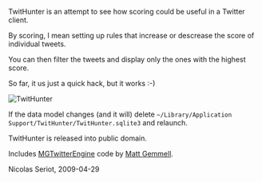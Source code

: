 TwitHunter is an attempt to see how scoring could be useful in a Twitter client.

By scoring, I mean setting up rules that increase or descrease the score of individual tweets.

You can then filter the tweets and display only the ones with the highest score.

So far, it us just a quick hack, but it works :-)

![TwitHunter](http://seriot.ch/software/desktop/TwitHunter/TwitHunter_small.png)

If the data model changes (and it will) delete <code>~/Library/Application Support/TwitHunter/TwitHunter.sqlite3</code> and relaunch.

TwitHunter is released into public domain.

Includes [MGTwitterEngine](http://mattgemmell.com/2008/02/22/mgtwitterengine-twitter-from-cocoa) code by [Matt Gemmell](http://mattgemmell.com/).

Nicolas Seriot, 2009-04-29
